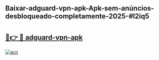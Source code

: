 ## Baixar-adguard-vpn-apk-Apk-sem-anúncios-desbloqueado-completamente-2025-#l2iq5

# <h2><a href="https://ainizakaria.my?title=adguard-vpn-apk&ref=22M">🔗👉 🔴 adguard-vpn-apk</a></h2>

[![acn](https://github.com/user-attachments/assets/0f9c940e-d8b0-45ae-aac7-cd30a18b3e1c)](https://ainizakaria.my?title=adguard-vpn-apk&ref=22M)

